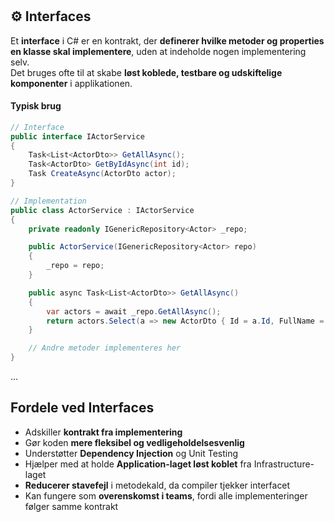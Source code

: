# <h2 id="interfaces">⚙️ Interfaces</h2>

Et **interface** i C# er en kontrakt, der **definerer hvilke metoder og properties en klasse skal implementere**, uden at indeholde nogen implementering selv.  
Det bruges ofte til at skabe **løst koblede, testbare og udskiftelige komponenter** i applikationen.


#### Typisk brug
```csharp
// Interface
public interface IActorService
{
    Task<List<ActorDto>> GetAllAsync();
    Task<ActorDto> GetByIdAsync(int id);
    Task CreateAsync(ActorDto actor);
}

// Implementation
public class ActorService : IActorService
{
    private readonly IGenericRepository<Actor> _repo;

    public ActorService(IGenericRepository<Actor> repo)
    {
        _repo = repo;
    }

    public async Task<List<ActorDto>> GetAllAsync()
    {
        var actors = await _repo.GetAllAsync();
        return actors.Select(a => new ActorDto { Id = a.Id, FullName = a.FirstName + " " + a.LastName }).ToList();
    }

    // Andre metoder implementeres her
}

```

...

## Fordele ved Interfaces

- Adskiller **kontrakt fra implementering**  
- Gør koden **mere fleksibel og vedligeholdelsesvenlig**  
- Understøtter **Dependency Injection** og Unit Testing  
- Hjælper med at holde **Application-laget løst koblet** fra Infrastructure-laget  
- **Reducerer stavefejl** i metodekald, da compiler tjekker interfacet  
- Kan fungere som **overenskomst i teams**, fordi alle implementeringer følger samme kontrakt

